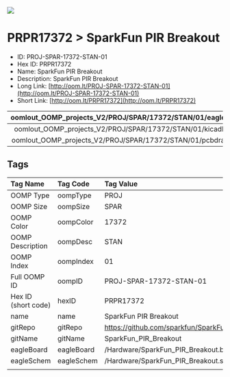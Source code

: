 


  
![][im]
# PRPR17372 > SparkFun PIR Breakout

- ID: PROJ-SPAR-17372-STAN-01
- Hex ID: PRPR17372
- Name: SparkFun PIR Breakout
- Description: SparkFun PIR Breakout
- Long Link: [http://oom.lt/PROJ-SPAR-17372-STAN-01](http://oom.lt/PROJ-SPAR-17372-STAN-01)
- Short Link: [http://oom.lt/PRPR17372](http://oom.lt/PRPR17372)
  

|oomlout_OOMP_projects_V2/PROJ/SPAR/17372/STAN/01/eagleImage.png|oomlout_OOMP_projects_V2/PROJ/SPAR/17372/STAN/01/eagleSchemImage.png|oomlout_OOMP_projects_V2/PROJ/SPAR/17372/STAN/01/kicadPcb3dFront.png|oomlout_OOMP_projects_V2/PROJ/SPAR/17372/STAN/01/kicadPcb3dBack.png|
| :---: | :---: | :---: | :---: |
|oomlout_OOMP_projects_V2/PROJ/SPAR/17372/STAN/01/kicadPcb3d.png|oomlout_OOMP_projects_V2/PROJ/SPAR/17372/STAN/01/bomBack.png|oomlout_OOMP_projects_V2/PROJ/SPAR/17372/STAN/01/bomFront.png|oomlout_OOMP_projects_V2/PROJ/SPAR/17372/STAN/01/pcbdraw.svg|
|oomlout_OOMP_projects_V2/PROJ/SPAR/17372/STAN/01/pcbdrawBack.svg||||

## Tags
  

|Tag Name|Tag Code|Tag Value|
| :--- | :--- | :--- |
|OOMP Type|oompType|PROJ|
|OOMP Size|oompSize|SPAR|
|OOMP Color|oompColor|17372|
|OOMP Description|oompDesc|STAN|
|OOMP Index|oompIndex|01|
|Full OOMP ID|oompID|PROJ-SPAR-17372-STAN-01|
|Hex ID (short code)|hexID|PRPR17372|
|name|name|SparkFun PIR Breakout|
|gitRepo|gitRepo|https://github.com/sparkfun/SparkFun_PIR_Breakout|
|gitName|gitName|SparkFun_PIR_Breakout|
|eagleBoard|eagleBoard|/Hardware/SparkFun_PIR_Breakout.brd|
|eagleSchem|eagleSchem|/Hardware/SparkFun_PIR_Breakout.sch|
||||



[im]: PROJ/SPAR/17372/STAN/01/kicadPcb3d_450.png
